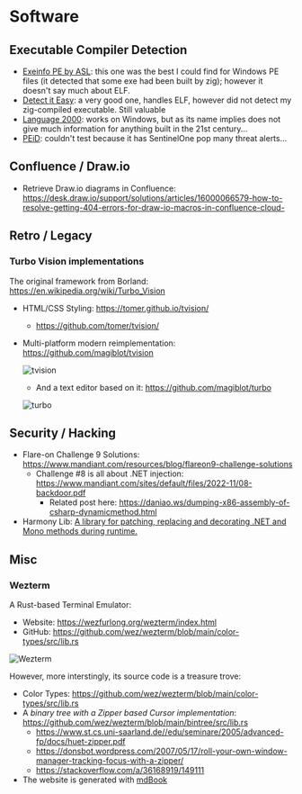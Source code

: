 # Software

## Executable Compiler Detection

* [Exeinfo PE by ASL](https://github.com/ExeinfoASL/ASL): this one was the best I could find for Windows PE files (it detected that some exe had been built by zig); however it doesn't say much about ELF.
* [Detect it Easy](https://github.com/horsicq/Detect-It-Easy): a very good one, handles ELF, however did not detect my zig-compiled executable. Still valuable
* [Language 2000](https://farrokhi.net/language/): works on Windows, but as its name implies does not give much information for anything built in the 21st century...
* [PEiD](https://www.aldeid.com/wiki/PEiD): couldn't test because it has SentinelOne pop many threat alerts...

## Confluence / Draw.io

* Retrieve Draw.io diagrams in Confluence: <https://desk.draw.io/support/solutions/articles/16000066579-how-to-resolve-getting-404-errors-for-draw-io-macros-in-confluence-cloud->

## Retro / Legacy

### Turbo Vision implementations

The original framework from Borland: <https://en.wikipedia.org/wiki/Turbo_Vision>

* HTML/CSS Styling: <https://tomer.github.io/tvision/>
  * <https://github.com/tomer/tvision/>
* Multi-platform modern reimplementation: <https://github.com/magiblot/tvision>

  ![tvision](https://user-images.githubusercontent.com/20713561/81506401-4fffdd80-92f6-11ea-8826-ee42612eb82a.png)
  * And a text editor based on it: <https://github.com/magiblot/turbo>
  
  ![turbo](https://user-images.githubusercontent.com/20713561/89552632-b7053380-d80c-11ea-92e0-a8c30f80cd49.png)

## Security / Hacking

* Flare-on Challenge 9 Solutions: <https://www.mandiant.com/resources/blog/flareon9-challenge-solutions>
  * Challenge #8 is all about .NET injection: <https://www.mandiant.com/sites/default/files/2022-11/08-backdoor.pdf>
    * Related post here: <https://daniao.ws/dumping-x86-assembly-of-csharp-dynamicmethod.html>
* Harmony Lib: [A library for patching, replacing and decorating
.NET and Mono methods during runtime.](https://github.com/pardeike/Harmony)

## Misc

### Wezterm

A Rust-based Terminal Emulator:

* Website: <https://wezfurlong.org/wezterm/index.html>
* GitHub: <https://github.com/wez/wezterm/blob/main/color-types/src/lib.rs>

![Wezterm](https://wezfurlong.org/wezterm/screenshots/two.png)

However, more interstingly, its source code is a treasure trove:

* Color Types: <https://github.com/wez/wezterm/blob/main/color-types/src/lib.rs>
* A _binary tree with a Zipper based Cursor implementation_: <https://github.com/wez/wezterm/blob/main/bintree/src/lib.rs>
  * <https://www.st.cs.uni-saarland.de//edu/seminare/2005/advanced-fp/docs/huet-zipper.pdf>
  * <https://donsbot.wordpress.com/2007/05/17/roll-your-own-window-manager-tracking-focus-with-a-zipper/>
  * <https://stackoverflow.com/a/36168919/149111>
* The website is generated with [mdBook](https://rust-lang.github.io/mdBook/index.html)